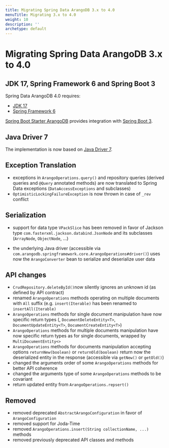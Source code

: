 ```yaml
---
title: Migrating Spring Data ArangoDB 3.x to 4.0
menuTitle: Migrating 3.x to 4.0
weight: 10
description: ''
archetype: default
---
```


# Migrating Spring Data ArangoDB 3.x to 4.0


## JDK 17, Spring Framework 6 and Spring Boot 3

Spring Data ArangoDB 4.0 requires:

- [JDK 17](https://github.com/spring-projects/spring-framework/wiki/Upgrading-to-JDK-17)
- [Spring Framework 6](https://github.com/spring-projects/spring-framework/wiki/Upgrading-to-Spring-Framework-6.x)

[Spring Boot Starter ArangoDB](https://github.com/arangodb/spring-boot-starter) provides integration with 
[Spring Boot 3](https://github.com/spring-projects/spring-boot/wiki/Spring-Boot-3.0-Migration-Guide).


## Java Driver 7

The implementation is now based on 
[Java Driver 7](../../../official-drivers/java-driver/reference-version-7/changes-in-version-7.html).


## Exception Translation

- exceptions in `ArangoOperations.query()` and repository queries (derived queries and `@Query` annotated methods) are
  now translated to Spring Data exceptions (`DataAccessExceptions` and subclasses)
- `OptimisticLockingFailureException` is now thrown in case of `_rev` conflict


## Serialization

- support for data type `VPackSlice` has been removed in favor of Jackson type `com.fasterxml.jackson.databind.JsonNode`
  and its subclasses (`ArrayNode`, `ObjectNode`, ...)

- the underlying Java driver (accessible via `com.arangodb.springframework.core.ArangoOperations#driver()`) uses
  now the `ArangoConverter` bean to serialize and deserialize user data


## API changes

- `CrudRepository.deleteById()`now silently ignores an unknown id (as defined by API contract)
- renamed `ArangoOperations` methods operating on multiple documents with `All` suffix (e.g. `insert(Iterable)` has been
  renamed to `insertAll(Iterable)`
- `ArangoOperations` methods for single document manipulation have now specific return
  types (, `DocumentDeleteEntity<T>`, `DocumentUpdateEntity<T>`, `DocumentCreateEntity<T>`)
- `ArangoOperations` methods for multiple documents manipulation have now specific return types as for single documents,
  wrapped by `MultiDocumentEntity<>`
- `ArangoOperations` methods for documents manipulation accepting options `returnNew(boolean)` or `returnOld(boolean)`
  return now the deserialized entity in the response (accessible via `getNew()` or `getOld()`)
- changed the arguments order of some `ArangoOperations` methods for better API coherence
- changed the arguments type of some `ArangoOperations` methods to be covariant
- return updated entity from `ArangoOperations.repsert()`


## Removed

- removed deprecated `AbstractArangoConfiguration` in favor of `ArangoConfiguration`
- removed support for Joda-Time
- removed `ArangoOperations.insert(String collectionName, ...)` methods
- removed previously deprecated API classes and methods
